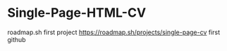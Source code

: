 # Single-Page-HTML-CV
roadmap.sh first project
https://roadmap.sh/projects/single-page-cv
first github

